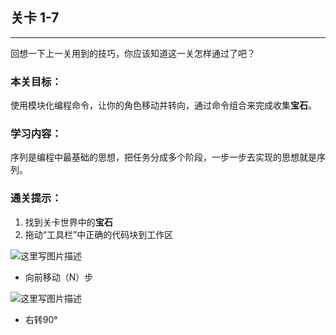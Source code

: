 ## 关卡 1-7

------
回想一下上一关用到的技巧，你应该知道这一关怎样通过了吧？

### 本关目标：
使用模块化编程命令，让你的角色移动并转向，通过命令组合来完成收集**宝石**。

### 学习内容：
序列是编程中最基础的思想，把任务分成多个阶段，一步一步去实现的思想就是序列。

### 通关提示：
1. 找到关卡世界中的**宝石**
2. 拖动“工具栏”中正确的代码块到工作区
 
 ![这里写图片描述](scene/image/move_forward.png)
 - 向前移动（N）步
 
 ![这里写图片描述](scene/image/turn_right.png)
 - 右转90°